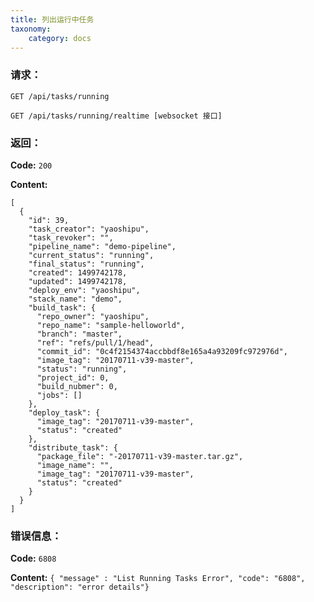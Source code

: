 ```yaml
---
title: 列出运行中任务
taxonomy:
    category: docs
---
```


### 请求：

    GET /api/tasks/running

    GET /api/tasks/running/realtime [websocket 接口]

### 返回：

**Code:** `200`

**Content:** 

```
[
  {
    "id": 39,
    "task_creator": "yaoshipu",
    "task_revoker": "",
    "pipeline_name": "demo-pipeline",
    "current_status": "running",
    "final_status": "running",
    "created": 1499742178,
    "updated": 1499742178,
    "deploy_env": "yaoshipu",
    "stack_name": "demo",
    "build_task": {
      "repo_owner": "yaoshipu",
      "repo_name": "sample-helloworld",
      "branch": "master",
      "ref": "refs/pull/1/head",
      "commit_id": "0c4f2154374accbbdf8e165a4a93209fc972976d",
      "image_tag": "20170711-v39-master",
      "status": "running",
      "project_id": 0,
      "build_nubmer": 0,
      "jobs": []
    },
    "deploy_task": {
      "image_tag": "20170711-v39-master",
      "status": "created"
    },
    "distribute_task": {
      "package_file": "-20170711-v39-master.tar.gz",
      "image_name": "",
      "image_tag": "20170711-v39-master",
      "status": "created"
    }
  }
]
```	

### 错误信息：

**Code:** `6808`

**Content:** `{ "message" : "List Running Tasks Error", "code": "6808", "description": "error details"}`